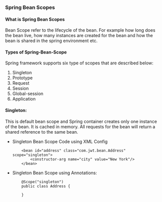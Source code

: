 ### Spring Bean Scopes

#### What is Spring Bean Scopes
Bean Scope refer to the lifecycle of the bean. For example how long does the bean live, how many instances are created for the bean and how the bean is shared in the spring environment etc.

#### Types of Spring-Bean-Scope

Spring framework supports six type of scopes that are described below:

1. Singleton
2. Prototype
3. Request
4. Session
5. Global-session
6. Application


#### Singleton: 
This is default bean scope and Spring container creates only one instance of the bean. 
It is cached in memory. 
All requests for the bean will return a shared reference to the same bean. 

* Singleton Bean Scope Code using XML Config 
    ```
        <bean id="address" class="com.jwt.bean.Address" scope="singleton">
            <constructor-arg name="city" value="New York"/>
        </bean> 
    ```
* Singleton Bean Scope using Annotations:

    ```
        @Scope("singleton")
        public class Address {

        }
    ```
